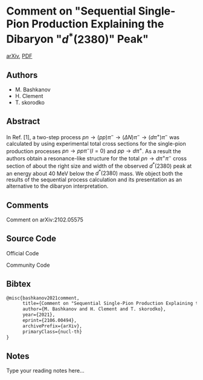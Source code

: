
# Comment on "Sequential Single-Pion Production Explaining the Dibaryon "$d^*(2380)$" Peak"

[arXiv](https://arxiv.org/abs/2106.0494), [PDF](https://arxiv.org/pdf/2106.0494.pdf)

## Authors

- M. Bashkanov
- H. Clement
- T. skorodko

## Abstract

In Ref. [1], a two-step process $pn \to (pp) \pi^- \to (\Delta N) \pi^- \to (d \pi^+) \pi^-$ was calculated by using experimental total cross sections for the single-pion production processes $pn \to pp \pi^-(I=0)$ and $pp \to d \pi^+$. As a result the authors obtain a resonance-like structure for the total $pn \to d\pi^+\pi^-$ cross section of about the right size and width of the observed $d^*(2380)$ peak at an energy about 40 MeV below the $d^*(2380)$ mass. We object both the results of the sequential process calculation and its presentation as an alternative to the dibaryon interpretation.

## Comments

Comment on arXiv:2102.05575

## Source Code

Official Code



Community Code



## Bibtex

```tex
@misc{bashkanov2021comment,
      title={Comment on "Sequential Single-Pion Production Explaining the Dibaryon "$d^*(2380)$" Peak"}, 
      author={M. Bashkanov and H. Clement and T. skorodko},
      year={2021},
      eprint={2106.00494},
      archivePrefix={arXiv},
      primaryClass={nucl-th}
}
```

## Notes

Type your reading notes here...

